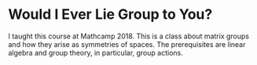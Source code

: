 # Would I Ever Lie Group to You?

I taught this course at Mathcamp 2018. This is a class about matrix groups and how they arise as symmetries of spaces. The prerequisites are linear algebra and group theory, in particular, group actions.
